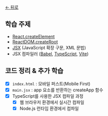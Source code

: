 [← 뒤로](../README.md)

## 학습 주제

- [React.createElement](https://react.dev/reference/react/createElement)
- [ReactDOM.createRoot](https://react.dev/reference/react-dom/client/createRoot)
- [JSX](https://facebook.github.io/jsx/) (JavaScript 확장 구문, XML 문법)
- JSX 컴파일러 ([Babel](https://babeljs.io/docs/babel-plugin-transform-react-jsx), [TypeScript](https://www.typescriptlang.org/ko/docs/handbook/jsx.html), [Vite](https://ko.vitejs.dev/guide/features.html#jsx))

## 코드 정리 & 추가 학습

- [x] `index.html` : 모바일 퍼스트(Mobile First)
- [x] `main.jsx` : app 요소를 반환하는 createApp 함수
- [x] TypeScript를 사용한 JSX 컴파일 과정
  - [x] 웹 브라우저 환경에서 실시간 컴파일
  - [x] Node.js 런타임 환경에서 컴파일
